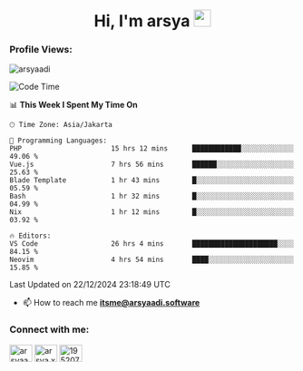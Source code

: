 <h1 align="center">Hi, I'm arsya 
  <img src="https://media.giphy.com/media/hvRJCLFzcasrR4ia7z/giphy.gif" width="30px"/>
</h1>

<p align="left"> <h3>Profile Views:</h3> <img src="https://komarev.com/ghpvc/?username=arsyaadi&label=Profile%20views&color=0e75b6&style=flat" alt="arsyaadi" /> </p>

<!--START_SECTION:waka-->
![Code Time](http://img.shields.io/badge/Code%20Time-3%2C525%20hrs%2045%20mins-blue)

📊 **This Week I Spent My Time On** 

```text
🕑︎ Time Zone: Asia/Jakarta

💬 Programming Languages: 
PHP                      15 hrs 12 mins      ████████████░░░░░░░░░░░░░   49.06 % 
Vue.js                   7 hrs 56 mins       ██████░░░░░░░░░░░░░░░░░░░   25.63 % 
Blade Template           1 hr 43 mins        █░░░░░░░░░░░░░░░░░░░░░░░░   05.59 % 
Bash                     1 hr 32 mins        █░░░░░░░░░░░░░░░░░░░░░░░░   04.99 % 
Nix                      1 hr 12 mins        █░░░░░░░░░░░░░░░░░░░░░░░░   03.92 % 

🔥 Editors: 
VS Code                  26 hrs 4 mins       █████████████████████░░░░   84.15 % 
Neovim                   4 hrs 54 mins       ████░░░░░░░░░░░░░░░░░░░░░   15.85 % 
```


 Last Updated on 22/12/2024 23:18:49 UTC
<!--END_SECTION:waka-->

- 📫 How to reach me **itsme@arsyaadi.software**


<h3 align="left">Connect with me:</h3>
<p align="left">
<a href="https://linkedin.com/in/arsyaadi" target="blank"><img align="center" src="https://raw.githubusercontent.com/rahuldkjain/github-profile-readme-generator/master/src/images/icons/Social/linked-in-alt.svg" alt="arsyaadi" height="30" width="40" /></a>
<a href="https://fb.com/arsya.xkz" target="blank"><img align="center" src="https://raw.githubusercontent.com/rahuldkjain/github-profile-readme-generator/master/src/images/icons/Social/facebook.svg" alt="arsya.xkz" height="30" width="40" /></a>
<a href="https://stackoverflow.com/users/19520749" target="blank"><img align="center" src="https://raw.githubusercontent.com/rahuldkjain/github-profile-readme-generator/master/src/images/icons/Social/stack-overflow.svg" alt="19520749" height="30" width="40" /></a>
</p>
